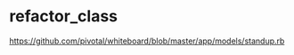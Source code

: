 refactor_class
==============

https://github.com/pivotal/whiteboard/blob/master/app/models/standup.rb
